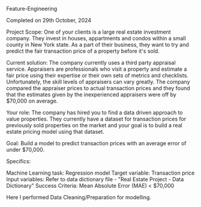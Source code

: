 Feature-Engineering

Completed on 29th October, 2024

Project Scope: One of your clients is a large real estate investment company. They invest in houses, appartments and condos within a small county in New York state. As a part of their business, they want to try and predict the fair transaction price of a property before it's sold.

Current solution: The company currently uses a third party appraisal service. Appraisers are professionals who visit a property and estimate a fair price using their expertise or their own sets of metrics and checklists. Unfortunately, the skill levels of appraisers can vary greatly. The company compared the appraiser prices to actual transaction prices and they found that the estimates given by the inexperienced appraisers were off by $70,000 on average.

Your role: The company has hired you to find a data driven approach to value properties. They currently have a dataset for transaction prices for previously sold properties on the market and your goal is to build a real estate pricing model using that dataset.

Goal: Build a model to predict transaction prices with an average error of under $70,000.

Specifics:

Machine Learning task: Regression model Target variable: Transaction price Input variables: Refer to data dictionary file - "Real Estate Project - Data Dictionary" Success Criteria: Mean Absolute Error (MAE) < $70,000

Here I performed Data Cleaning/Preparation for modelling.
